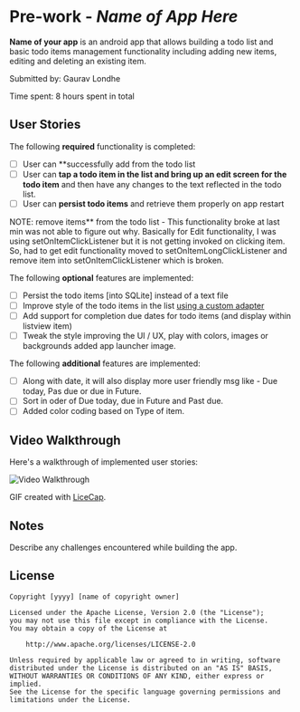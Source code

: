 # Pre-work - *Name of App Here*

**Name of your app** is an android app that allows building a todo list and basic todo items management functionality including adding new items, editing and deleting an existing item.

Submitted by: Gaurav Londhe

Time spent: 8 hours spent in total

## User Stories

The following **required** functionality is completed:

* [ ] User can **successfully add from the todo list
* [ ] User can **tap a todo item in the list and bring up an edit screen for the todo item** and then have any changes to the text reflected in the todo list.
* [ ] User can **persist todo items** and retrieve them properly on app restart

NOTE: remove items** from the todo list - This functionality broke at last min was not able to figure out why. Basically for Edit functionality, I was using setOnItemClickListener but it  is not getting invoked on clicking item. So, had to get edit functionality moved to setOnItemLongClickListener and remove item into setOnItemClickListener which is broken.

The following **optional** features are implemented:

* [ ] Persist the todo items [into SQLite] instead of a text file
* [ ] Improve style of the todo items in the list [using a custom adapter](http://guides.codepath.com/android/Using-an-ArrayAdapter-with-ListView)
* [ ] Add support for completion due dates for todo items (and display within listview item)
* [ ] Tweak the style improving the UI / UX, play with colors, images or backgrounds
added app launcher image.

The following **additional** features are implemented:

* [ ] Along with date, it will also display more user friendly msg like - Due today, Pas due or due in Future.
* [ ] Sort in oder of Due today, due in Future and Past due.
* [ ] Added color coding based on Type of item.

## Video Walkthrough 

Here's a walkthrough of implemented user stories:

<img src='http://imgur.com/LBf8am1' title='Video Walkthrough' width='' alt='Video Walkthrough' />

GIF created with [LiceCap](http://www.cockos.com/licecap/).

## Notes

Describe any challenges encountered while building the app.

## License

    Copyright [yyyy] [name of copyright owner]

    Licensed under the Apache License, Version 2.0 (the "License");
    you may not use this file except in compliance with the License.
    You may obtain a copy of the License at

        http://www.apache.org/licenses/LICENSE-2.0

    Unless required by applicable law or agreed to in writing, software
    distributed under the License is distributed on an "AS IS" BASIS,
    WITHOUT WARRANTIES OR CONDITIONS OF ANY KIND, either express or implied.
    See the License for the specific language governing permissions and
    limitations under the License.